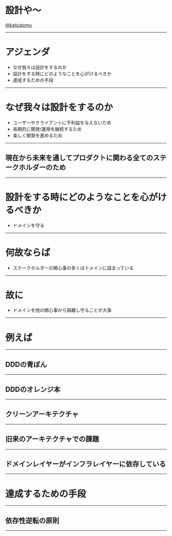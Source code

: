 # 設計や〜

[@katsutomu](https://github.com/katsutomu)

---

# アジェンダ
- なぜ我々は設計をするのか
- 設計をする時にどのようなことを心がけるべきか
- 達成するための手段

---

# なぜ我々は設計をするのか
- ユーザーやクライアントに不利益を与えないため
- 長期的に開発/運用を継続するため
- 楽しく開発を進めるため

---

## 現在から未来を通してプロダクトに関わる全てのステークホルダーのため

---

# 設計をする時にどのようなことを心がけるべきか

- ドメインを守る

---

# 何故ならば

- ステークホルダーの関心事の多くはドメインに詰まっている

---

# 故に

- ドメインを他の関心事から隔離し守ることが大事

---

# 例えば

---

## DDDの青ぼん

---

## DDDのオレンジ本

---

## クリーンアーキテクチャ

---

## 旧来のアーキテクチャでの課題

---

## ドメインレイヤーがインフラレイヤーに依存している

---

# 達成するための手段

---

## 依存性逆転の原則

---


